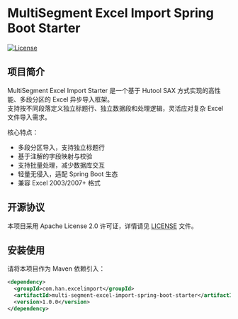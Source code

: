 # MultiSegment Excel Import Spring Boot Starter

[![License](https://img.shields.io/badge/license-Apache%202.0-blue.svg)](LICENSE)

## 项目简介

MultiSegment Excel Import Starter 是一个基于 Hutool SAX 方式实现的高性能、多段分区的 Excel 异步导入框架。  
支持按不同段落定义独立标题行、独立数据段和处理逻辑，灵活应对复杂 Excel 文件导入需求。

核心特点：
- 多段分区导入，支持独立标题行
- 基于注解的字段映射与校验
- 支持批量处理，减少数据库交互
- 轻量无侵入，适配 Spring Boot 生态
- 兼容 Excel 2003/2007+ 格式

## 开源协议

本项目采用 Apache License 2.0 许可证，详情请见 [LICENSE](LICENSE) 文件。

## 安装使用

请将本项目作为 Maven 依赖引入：

```xml
<dependency>
  <groupId>com.han.excelimport</groupId>
  <artifactId>multi-segment-excel-import-spring-boot-starter</artifactId>
  <version>1.0.0</version>
</dependency>


